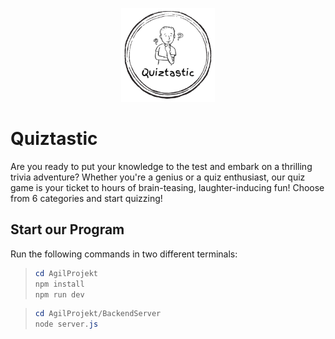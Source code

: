 <p align="center">
<img src="AgilProjekt/src/assets/Quiztastic.png" alt="QuiztasticLogo" width=150px/>
</p>

# Quiztastic

Are you ready to put your knowledge to the test and embark on a thrilling trivia adventure?
      Whether you're a genius or a quiz enthusiast, our quiz game is your ticket to hours of
      brain-teasing, laughter-inducing fun! Choose from 6 categories and start quizzing!

## Start our Program

Run the following commands in two different terminals:
> ```powershell
> cd AgilProjekt
> npm install
> npm run dev

> ```powershell
> cd AgilProjekt/BackendServer
> node server.js

